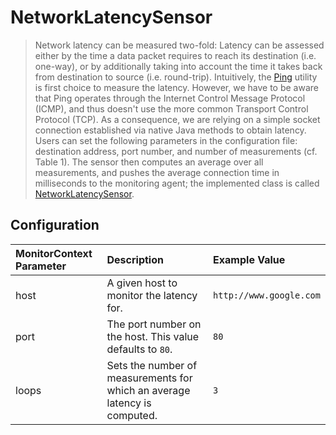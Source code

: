 # NetworkLatencySensor

> Network latency can be measured two-fold: Latency can be assessed either by the time a data packet requires to reach its destination (i.e. one-way), or by additionally taking into account the time it takes back from destination to source (i.e. round-trip). Intuitively, the [Ping][ping] utility is first choice to measure the latency. However, we have to be aware that Ping operates through the Internet Control Message Protocol (ICMP), and thus doesn't use the more common Transport Control Protocol (TCP). As a consequence, we are relying on a simple socket connection established via native Java methods to obtain latency. Users can set the following parameters in the configuration file: destination address, port number, and number of measurements (cf. Table 1). The sensor then computes an average over all measurements, and pushes the average connection time in milliseconds to the monitoring agent; the implemented class is called [NetworkLatencySensor](https://github.com/dhoppe83/visor/blob/hlrs-sensors/visor-sensors-hlrs/src/main/java/de/ustutt/omi/cloudiator/visor/sensors/net/NetworkLatencySensor.java).


## Configuration
| MonitorContext Parameter | Description | Example Value |
|:-------------------------|:------------|:--------------|
| host                     | A given host to monitor the latency for. | `http://www.google.com` |
| port                     | The port number on the host. This value defaults to `80`. | `80` |
| loops                    | Sets the number of measurements for which an average latency is computed. | `3` |


[ping]: http://manpages.ubuntu.com/manpages/trusty/man8/ping.8.html
